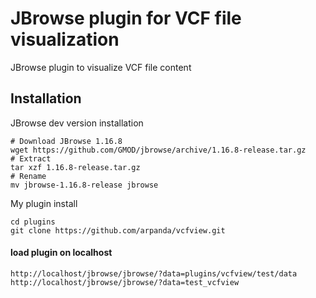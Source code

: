 # JBrowse plugin for VCF file visualization
 JBrowse plugin to visualize VCF file content

## Installation
JBrowse dev version installation
```
# Download JBrowse 1.16.8
wget https://github.com/GMOD/jbrowse/archive/1.16.8-release.tar.gz
# Extract
tar xzf 1.16.8-release.tar.gz
# Rename
mv jbrowse-1.16.8-release jbrowse
```
My plugin install
```
cd plugins
git clone https://github.com/arpanda/vcfview.git
```
 #### load plugin on localhost
 ```
 http://localhost/jbrowse/jbrowse/?data=plugins/vcfview/test/data
 http://localhost/jbrowse/jbrowse/?data=test_vcfview

```
